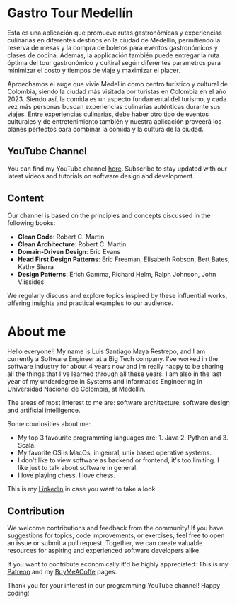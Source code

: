 # Gastro Tour Medellín

Esta es una aplicación que promueve rutas gastronómicas y experiencias culinarias en diferentes destinos en la ciudad de Medellín, permitiendo la reserva de mesas y la compra de boletos para eventos gastronómicos y clases de cocina. Además, la applicación también  puede entregar la ruta óptima del tour gastronómico y cultiral según diferentes parametros para minimizar el costo y tiempos de viaje y maximizar el placer.


Aproechamos el auge que vivie Medellín como centro turístico y cultural de Colombia, siendo la ciudad más visitada por turistas en Colombia en el año 2023. Siendo así, la comida es un aspecto fundamental del turismo, y cada vez más personas buscan experiencias culinarias auténticas durante sus viajes. Entre experiencias culinarias, debe haber otro tipo de eventos culturales y de entretenimiento también y nuestra aplicación proveerá los planes perfectos para combinar la comida y la cultura de la ciudad.



## YouTube Channel

You can find my YouTube channel [here](insert_youtube_channel_url). Subscribe to stay updated with our latest videos and tutorials on software design and development.

## Content

Our channel is based on the principles and concepts discussed in the following books:

- **Clean Code**: Robert C. Martin
- **Clean Architecture**: Robert C. Martin
- **Domain-Driven Design**: Eric Evans
- **Head First Design Patterns**: Eric Freeman, Elisabeth Robson, Bert Bates, Kathy Sierra
- **Design Patterns**: Erich Gamma, Richard Helm, Ralph Johnson, John Vlissides

We regularly discuss and explore topics inspired by these influential works, offering insights and practical examples to our audience.

# About me

Hello everyone!!  My name is Luis Santiago Maya Restrepo, and I am currently a Software Engineer at a Big Tech company. I've worked in the software industry for about 4 years now and im really happy to be sharing all the things that I've learned through all these years. 
I am also in the last year of my underdegree in Systems and Informatics Engineering in Universidad Nacional de Colombia, at Medellín. 

The areas of most interest to me are: software architecture, software design and artificial intelligence. 

Some couriosities about me:
- My top 3 favourite programming languages are: 1. Java 2. Python and 3. Scala.
- My favorite OS is MacOs, in genral, unix based operative systems.
- I don't like to view software as backend or frontend, it's too limiting. I like just to talk about software in general.
- I love playing chess. I love chess.

This is my [LinkedIn](insert_LinkdIn_url) in case you want to take a look

## Contribution

We welcome contributions and feedback from the community! If you have suggestions for topics, code improvements, or exercises, feel free to open an issue or submit a pull request. Together, we can create valuable resources for aspiring and experienced software developers alike.

If you want to contribute economically it'd be highly appreciated: This is my [Patreon](insert_Patreon_url) and my [BuyMeACoffe](insert_BuyMeACoffe_url) pages.

Thank you for your interest in our programming YouTube channel! Happy coding!


